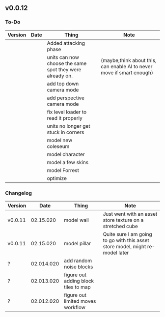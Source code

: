 ## v0.0.12

### To-Do
|Version|Date|Thing|Note
|-|-|-|-
|||Added attacking phase
|||units can now choose the same spot they were already on.|(maybe,think about this, can enable AI to never move if smart enough)
|||add top down camera mode
|||add perspective camera mode
|||fix level loader to read it properly
|||units no longer get stuck in corners
|||model new coleseum
|||model character
|||model a few skins
|||model Forrest
|||optimize

### Changelog
|Version|Date|Thing|Note
|-|-|-|-
|v0.0.11|02.15.020|model wall|Just went with an asset store texture on a stretched cube
|v0.0.11|02.15.020|model pillar|Quite sure I am going to go with this asset store model, might re-model later
|?|02.014.020|add random noise blocks
|?|02.013.020|figure out adding block tiles to map
|?|02.012.020|figure out limited moves workflow